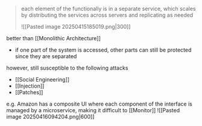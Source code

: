 >each element of the functionally is in a separate service, which scales by distributing the services across servers and replicating as needed
>
>![[Pasted image 20250415185019.png|300]]

better than [[Monolithic Architecture]]
- if one part of the system is accessed, other parts can still be protected since they are separated

however, still susceptible to the following attacks 
- [[Social Engineering]]
- [[Injection]]
- [[Patches]]


e.g. Amazon has a composite UI where each component of the interface is managed by a microservice, making it difficult to [[Monitor]]
![[Pasted image 20250416094204.png|600]]